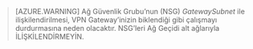  >[AZURE.WARNING] Ağ Güvenlik Grubu’nun (NSG) *GatewaySubnet* ile ilişkilendirilmesi, VPN Gateway’inizin biklendiği gibi çalışmayı durdurmasına neden olacaktır. NSG’leri Ağ Geçidi alt ağlarıyla İLİŞKİLENDİRMEYİN.





<!--HONumber=Jun16_HO2-->


